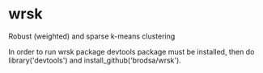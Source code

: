 # wrsk
Robust (weighted) and sparse k-means clustering

In order to run wrsk package devtools package must be installed, 
then do library('devtools') and install_github('brodsa/wrsk').
